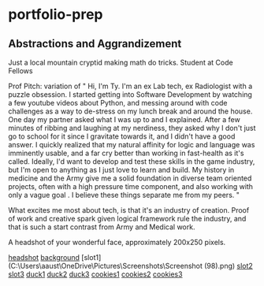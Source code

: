 # portfolio-prep

## Abstractions and Aggrandizement

Just a local mountain cryptid making math do tricks. Student at Code Fellows

Prof Pitch: 
  variation of " Hi, I'm Ty. I'm an ex Lab tech, ex Radiologist with a puzzle obsession. I started getting into Software Development by watching a few youtube videos about Python, and messing around with code challenges as a way to de-stress on my lunch break and around the house. One day my partner asked what I was up to and I explained. After a few minutes of ribbing and laughing at my nerdiness, they asked why I don't just go to school for it since I gravitate towards it, and I didn't have a good answer.
  I quickly realized that my natural affinity for logic and language was imminently usable, and a far cry better than working in fast-health as it's called. 
  Ideally, I'd want to develop and test these skills in the game industry, but I'm open to anything as I just love to learn and build.
  My history in medicine and the Army give me a solid foundation in diverse team oriented projects, often with a high pressure time component, and also  working with only a vague goal .
  I believe these things separate me from my peers. "

What excites me most about tech, is that it's an industry of creation. Proof of work and creative spark given logical framework rule the industry, and that is such a start contrast from Army and Medical work.



A headshot of your wonderful face, approximately 200x250 pixels.

[headshot](WIN_20230108_12_23_25_Pro.jpg)
[background](WIN_20230108_12_32_00_Pro.jpg)
[slot1](C:\Users\aaust\OneDrive\Pictures\Screenshots\Screenshot (98).png)
[slot2](Screenshot(99).png)
[slot3](Screenshot(100).png)
[duck1](Screenshot(92).png)
[duck2](Screenshot(91).png)
[duck3](Screenshot(93).png)
[cookies1](Screenshot(94).png)
[cookies2](Screenshot(95).png)
[cookies3](Screenshot(97).png)

